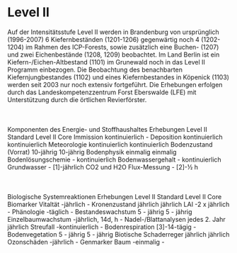 # Level II

Auf der Intensitätsstufe Level II werden in Brandenburg von ursprünglich (1996-2007) 6 Kiefernbeständen (1201-1206) gegenwärtig noch 4 (1202-1204) im Rahmen des ICP-Forests, sowie zusätzlich eine Buchen- (1207) und zwei Eichenbestände (1208, 1209) beobachtet. Im Land Berlin ist ein Kiefern-/Eichen-Altbestand (1101) im Grunewald noch in das Level II Programm einbezogen. Die Beobachtung des benachbarten Kiefernjungbestandes (1102) und eines Kiefernbestandes in Köpenick (1103) werden seit 2003 nur noch extensiv fortgeführt. Die Erhebungen erfolgen durch das Landeskompetenzzentrum Forst Eberswalde (LFE) mit Unterstützung durch die örtlichen Revierförster.

<script setup>
    import Map from '../../components/Map.vue'
    import { ref, onMounted, watch, getCurrentInstance, computed, inject } from 'vue';
    import { createClient } from '@supabase/supabase-js';
    import { useTheme } from 'vuetify'
    import { useGlobalTheme } from '../../.vitepress/theme/composables/useGlobalTheme'
    import TablePerPlot from '../../components/TablePerPlot.vue'
    const { isDark } = useGlobalTheme()

    const codePlot_list = [
        { code_plot: 1101, name: 'Grünewald', link: '/dauerbeobachtung/level-ii/grunewald_1101' },
        { code_plot: 1201, name: 'Natteheide', link: '/dauerbeobachtung/level-ii/natteheide_1201' },
        { code_plot: 1202, name: 'Beerenbusch Kiefer', link: '/dauerbeobachtung/level-ii/beerenbusch-kiefer_1202' },
        { code_plot: 1203, name: 'Kienhorst', link: '/dauerbeobachtung/level-ii/kienhorst_1203' },
        { code_plot: 1204, name: 'Weitzgrund', link: '/dauerbeobachtung/level-ii/weitzgrund_1204' },
        { code_plot: 1205, name: 'Neusorgefeld', link: '/dauerbeobachtung/level-ii/neusorgefeld_1205' },
        { code_plot: 1206, name: 'Schwenow', link: '/dauerbeobachtung/level-ii/schwenow_1206' },
        { code_plot: 1207, name: 'Beerenbusch Buchen', link: '/dauerbeobachtung/level-ii/beerenbusch_buchen_1207' },
        { code_plot: 1208, name: 'Fünfeichen', link: '/dauerbeobachtung/level-ii/fuenfeichen_1208' },
        { code_plot: 1209, name: 'Kienhorst Eichen', link: '/dauerbeobachtung/level-ii/kienhorst_eichen_1209' }
    ];

    const theme = useTheme()
    const instance = getCurrentInstance();
    const apikey = instance.appContext.config.globalProperties.$apikey;
    const url = instance.appContext.config.globalProperties.$url;
    const supabase = createClient(url, apikey)

    const mapRef = ref(null)

    const selectionRef = ref(null)

    onMounted(() => {
        // Initialize the map or perform any setup needed
        mapRef.value.loadData('si_plt', 'code_plot', 'latitude', 'longitude', 'code_altitude');
        mapRef.value.onParentClick = function (info, event) {
            // Handle map click event
            console.log('Parent Map clicked:', e);
        };
    });

    const selectByClick = (info, event) => {
        console.log(info.object);
        const code_plot = info.object?.properties?.code_plot;
        if (code_plot) {
            // goto
            const plot = codePlot_list.find(item => item.code_plot === code_plot);
            if (plot) {
                // Open the link in same tab
                window.location.href = plot.link;
            }
        }
    }
    const parentHover = (info, tooltip) => {

        const code_plot = info.object.properties.code_plot;
        const plot = codePlot_list.find(item => item.code_plot === code_plot);
        if (plot) {
            tooltip.innerHTML = plot.name;
        } else {
            // If no plot found, you can set a default message or leave it empty
            tooltip.innerHTML = code_plot;
        }
    }

</script>

<Map ref="mapRef" :selectByClick="selectByClick" :parentHover="parentHover" ></Map>

<div style="margin-top: 50px;"></div>
<v-list-subheader>Komponenten des Energie- und Stoffhaushaltes</v-list-subheader>
<v-table>
    <thead>
        <tr>
            <th>Erhebungen</th>
            <th>Level II Standard</th>
            <th>Level II Core</th>
        </tr>
    </thead>
    <tbody>
        <tr>
        <td>Immission</td>
        <td>kontinuierlich</td>
        <td>-</td>
        </tr>
        <tr>
        <td>Deposition</td>
        <td>kontinuierlich</td>
        <td>kontinuierlich</td>
        </tr>
        <tr>
        <td>Meteorologie</td>
        <td>kontinuierlich</td>
        <td>kontinuierlich</td>
        </tr>
        <tr>
        <td>Bodenzustand (Vorrat)</td>
        <td>10-jährig</td>
        <td>10-jährig</td>
        </tr>
        <tr>
        <td>Bodenphysik</td>
        <td>einmalig</td>
        <td>einmalig</td>
        </tr>
            <tr>
        <td>Bodenlösungschemie</td>
        <td>-</td>
        <td>kontinuierlich</td>
        </tr>
        <tr>
        <td>Bodenwassergehalt</td>
        <td>-</td>
        <td>kontinuierlich</td>
        </tr>
        <tr>
        <td>Grundwasser</td>
        <td>-</td>
        <td>[1]-jährlich</td>
        </tr>
        <tr>
        <td>CO2 und H2O Flux-Messung</td>
        <td>-</td>
        <td>[2]-½ h</td>
        </tr>
    </tbody>
</v-table>

<div style="margin-top: 50px;"></div>
<v-list-subheader>Biologische Systemreaktionen</v-list-subheader>
<v-table>
    <thead>
        <tr>
            <th>Erhebungen</th>
            <th>Level II Standard</th>
            <th>Level II Core</th>
        </tr>
    </thead>
    <tbody>
        <tr>
            <td>Biomarker Vitaltät</td>
            <td>-jährlich</td>
            <td>-</td>
        </tr>
        <tr>
            <td>Kronenzustand</td>
            <td>jährlich</td>
            <td>jährlich</td>
        </tr>
        <tr>
            <td>LAI</td>
            <td>-2 x jährlich</td>
            <td>-</td>
        </tr>
        <tr>
            <td>Phänologie</td>
            <td>-täglich</td>
            <td>-</td>
        </tr>
        <tr>
            <td>Bestandeswachstum</td>
            <td>5 - jährig</td>
            <td>5 - jährig</td>
        </tr>
        <tr>
            <td>Einzelbaumwachstum</td>
            <td>-jährlich, 14d, h</td>
            <td>-</td>
        </tr>
        <tr>
            <td>Nadel-/Blattanalysen</td>
            <td>jedes 2. Jahr</td>
            <td>jährlich</td>
        </tr>
        <tr>
            <td>Streufall</td>
            <td>-kontinuierlich</td>
            <td>-</td>
        </tr>
        <tr>
            <td>Bodenrespiration</td>
            <td>[3]-14-tägig</td>
            <td>-</td>
        </tr>
        <tr>
            <td>Bodenvegetation</td>
            <td>5 - jährig</td>
            <td>5 - jährig</td>
        </tr>
        <tr>
            <td>Biotische Schaderreger</td>
            <td>jährlich</td>
            <td>jährlich</td>
        </tr>
        <tr>
            <td>Ozonschäden</td>
            <td>-jährlich</td>
            <td>-</td>
        </tr>
        <tr>
            <td>Genmarker Baum</td>
            <td>-einmalig</td>
            <td>-</td>
        </tr>
    </tbody>
</v-table>
